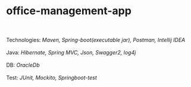 # office-management-app <br></br>

Technologies: _Maven, Spring-boot(executable jar), Postman, Intellij IDEA_ <br></br>
Java: _Hibernate, Spring MVC, Json, Swagger2, log4j_ <br></br>
DB: _OracleDb_ <br></br>
Test: _JUnit, Mockito, Springboot-test_ <br></br>
